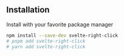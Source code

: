 <section>

## Installation

Install with your favorite package manager

```sh
npm install --save-dev svelte-right-click
# pnpm add svelte-right-click
# yarn add svelte-right-click
```

</section>
